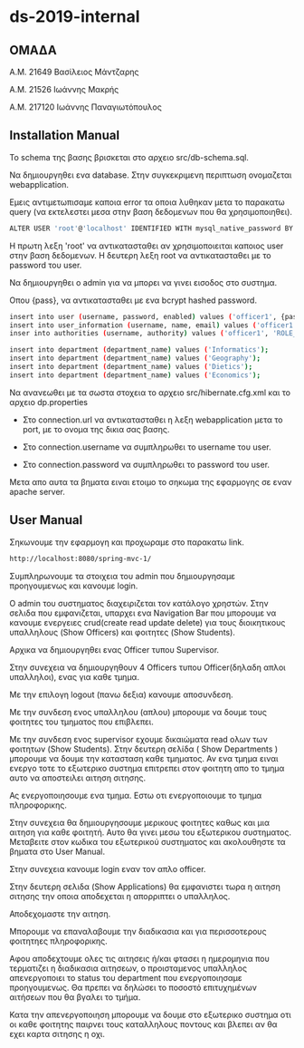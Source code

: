 # ds-2019-internal

## ΟΜΑΔΑ

Α.Μ. 21649 Βασίλειος Μάντζαρης
​

​Α.Μ. 21526 Ιωάννης ​​Μακρής


Α.Μ. 217120 Ιωάννης Παναγιωτόπουλος


## Installation Manual

Το schema της βασης βρισκεται στο αρχειο src/db-schema.sql.

Να δημιουργηθει ενα database. Στην συγκεκριμενη περιπτωση ονομαζεται webapplication.

Εμεις αντιμετωπισαμε καποια error τα οποια λυθηκαν μετα το παρακατω query (να εκτελεστει μεσα στην βαση δεδομενων που θα χρησιμοποιηθει).

```bash
ALTER USER 'root'@'localhost' IDENTIFIED WITH mysql_native_password BY 'root';
```

Η πρωτη λεξη 'root' να αντικατασταθει αν χρησιμοποιειται καποιος user στην βαση δεδομενων. Η δευτερη λεξη root να αντικατασταθει με το password του user.

Να δημιουργηθει ο admin για να μπορει να γινει εισοδος στο συστημα.

Οπου {pass}, να αντικατασταθει με ενα bcrypt hashed password.

```bash
insert into user (username, password, enabled) values ('officer1', {password}, 1);
insert into user_information (username, name, email) values ('officer1', 'name', 'email');
inser into authorities (username, authority) values ('officer1', 'ROLE_ADMIN');
```

```bash
insert into department (department_name) values ('Informatics');
insert into department (department_name) values ('Geography');
insert into department (department_name) values ('Dietics');
insert into department (department_name) values ('Economics');
```

Να ανανεωθει με τα σωστα στοχεια το αρχειο src/hibernate.cfg.xml και το αρχειο dp.properties

* Στο connection.url να αντικατασταθει η λεξη webapplication μετα το port, με το ονομα της δικια σας βασης.

* Στο connection.username να συμπληρωθει το username του user.

* Στο connection.password να συμπληρωθει το password του user.

Μετα απο αυτα τα βηματα ειναι ετοιμο το σηκωμα της εφαρμογης σε εναν apache server.

## User Manual

Σηκωνουμε την εφαρμογη και προχωραμε στο παρακατω link.

```bash
http://localhost:8080/spring-mvc-1/
```

Συμπληρωνουμε τα στοιχεια του admin που δημιουργησαμε προηγουμενως και κανουμε login.

Ο admin του συστηματος διαχειριζεται τον κατάλογο χρηστών. Στην σελιδα που εμφανιζεται, υπαρχει ενα Navigation Bar που μπορουμε να κανουμε ενεργειες crud(create read update 
delete) για τους διοικητικους υπαλληλους (Show Officers) και φοιτητες (Show Students).

Αρχικα να δημιουργηθει ενας Officer τυπου Supervisor.

Στην συνεχεια να δημιουργηθουν 4 Officers τυπου Officer(δηλαδη απλοι υπαλληλοι), ενας για καθε τμημα.

Με την επιλογη logout (πανω δεξια) κανουμε αποσυνδεση.

Με την συνδεση ενος υπαλληλου (απλου) μπορουμε να δουμε τους φοιτητες του τμηματος που επιβλεπει.

Με την συνδεση ενος supervisor εχουμε δικαιώματα read ολων των φοιτητων (Show Students). Στην δευτερη σελίδα ( Show Departments ) μπορουμε να δουμε την κατασταση καθε τμηματος. Αν ενα τμημα ειναι ενεργο τοτε το εξωτερικο συστημα επιτρεπει στον φοιτητη απο το τμημα αυτο να αποστειλει αιτηση σιτησης.

Ας ενεργοποιησουμε ενα τμημα. Εστω οτι ενεργοποιουμε το τμημα πληροφορικης.

Στην συνεχεια θα δημιουργησουμε μερικους φοιτητες καθως και μια αιτηση για καθε φοιτητή. Αυτο θα γινει μεσω του εξωτερικου συστηματος. Μεταβειτε στον κωδικα του εξωτερικού συστηματος και ακολουθηστε τα βηματα στο User Manual.

Στην συνεχεια κανουμε login εναν τον απλο officer.

Στην δευτερη σελιδα (Show Applications) θα εμφανιστει τωρα η αιτηση σιτησης την οποια αποδεχεται η απορριπτει ο υπαλληλος.

Αποδεχομαστε την αιτηση.

Μπορουμε να επαναλαβουμε την διαδικασια και για περισσοτερους φοιτητηες πληροφορικης.

Αφου αποδεχτουμε ολες τις αιτησεις ή/και φτασει η ημερομηνια που τερματιζει η διαδικασια αιτησεων, ο προισταμενος υπαλληλος απενεργοποιει το status του department που ενεργοποιησαμε προηγουμενως. Θα πρεπει να δηλώσει το ποσοστό επιτυχημένων αιτήσεων που θα βγαλει το τμήμα.

Κατα την απενεργοποιηση μπορουμε να δουμε στο εξωτερικο συστημα οτι οι καθε φοιτητης παιρνει τους καταλληλους ποντους και βλεπει αν θα εχει καρτα σιτησης η οχι.
